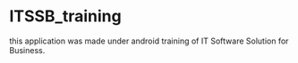 # ITSSB_training
this application was made under android training of IT Software Solution for Business.

